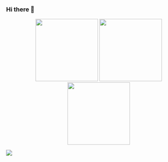 ### Hi there 👋
<p align="center">
<img height="170em" src="https://github-readme-stats.vercel.app/api?username=TechnoBeceT&show_icons=true&theme=dark">

<img height="170em"  src="https://github-readme-stats.vercel.app/api/top-langs/?username=TechnoBeceT&hide_title=false&layout=compact&theme=dark&count_private=true" />
<img height="170em" src="https://github-readme-streak-stats.herokuapp.com/?user=TechnoBeceT&include_all_commits=true&hide_border=false&theme=dark"/>

![](https://activity-graph.herokuapp.com/graph?username=TechnoBeceT&theme=react-dark&area=true)

<!--
**TechnoBeceT/technobecet** is a ✨ _special_ ✨ repository because its `README.md` (this file) appears on your GitHub profile.

Here are some ideas to get you started:

- 🔭 I’m currently working on ...
- 🌱 I’m currently learning ...
- 👯 I’m looking to collaborate on ...
- 🤔 I’m looking for help with ...
- 💬 Ask me about ...
- 📫 How to reach me: ...
- 😄 Pronouns: ...
- ⚡ Fun fact: ...
-->
